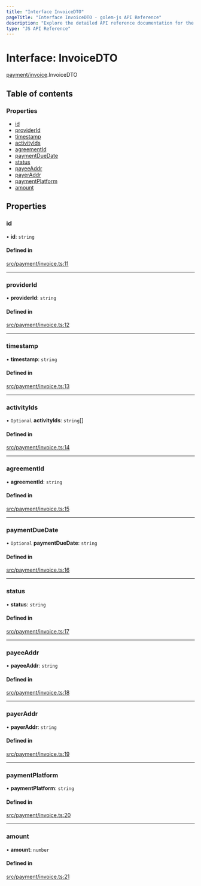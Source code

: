 ```yaml
---
title: "Interface InvoiceDTO"
pageTitle: "Interface InvoiceDTO - golem-js API Reference"
description: "Explore the detailed API reference documentation for the Interface InvoiceDTO within the golem-js SDK for the Golem Network."
type: "JS API Reference"
---
```

# Interface: InvoiceDTO

[payment/invoice](../modules/payment_invoice).InvoiceDTO

## Table of contents

### Properties

- [id](payment_invoice.InvoiceDTO#id)
- [providerId](payment_invoice.InvoiceDTO#providerid)
- [timestamp](payment_invoice.InvoiceDTO#timestamp)
- [activityIds](payment_invoice.InvoiceDTO#activityids)
- [agreementId](payment_invoice.InvoiceDTO#agreementid)
- [paymentDueDate](payment_invoice.InvoiceDTO#paymentduedate)
- [status](payment_invoice.InvoiceDTO#status)
- [payeeAddr](payment_invoice.InvoiceDTO#payeeaddr)
- [payerAddr](payment_invoice.InvoiceDTO#payeraddr)
- [paymentPlatform](payment_invoice.InvoiceDTO#paymentplatform)
- [amount](payment_invoice.InvoiceDTO#amount)

## Properties

### id

• **id**: `string`

#### Defined in

[src/payment/invoice.ts:11](https://github.com/golemfactory/golem-js/blob/9137662/src/payment/invoice.ts#L11)

___

### providerId

• **providerId**: `string`

#### Defined in

[src/payment/invoice.ts:12](https://github.com/golemfactory/golem-js/blob/9137662/src/payment/invoice.ts#L12)

___

### timestamp

• **timestamp**: `string`

#### Defined in

[src/payment/invoice.ts:13](https://github.com/golemfactory/golem-js/blob/9137662/src/payment/invoice.ts#L13)

___

### activityIds

• `Optional` **activityIds**: `string`[]

#### Defined in

[src/payment/invoice.ts:14](https://github.com/golemfactory/golem-js/blob/9137662/src/payment/invoice.ts#L14)

___

### agreementId

• **agreementId**: `string`

#### Defined in

[src/payment/invoice.ts:15](https://github.com/golemfactory/golem-js/blob/9137662/src/payment/invoice.ts#L15)

___

### paymentDueDate

• `Optional` **paymentDueDate**: `string`

#### Defined in

[src/payment/invoice.ts:16](https://github.com/golemfactory/golem-js/blob/9137662/src/payment/invoice.ts#L16)

___

### status

• **status**: `string`

#### Defined in

[src/payment/invoice.ts:17](https://github.com/golemfactory/golem-js/blob/9137662/src/payment/invoice.ts#L17)

___

### payeeAddr

• **payeeAddr**: `string`

#### Defined in

[src/payment/invoice.ts:18](https://github.com/golemfactory/golem-js/blob/9137662/src/payment/invoice.ts#L18)

___

### payerAddr

• **payerAddr**: `string`

#### Defined in

[src/payment/invoice.ts:19](https://github.com/golemfactory/golem-js/blob/9137662/src/payment/invoice.ts#L19)

___

### paymentPlatform

• **paymentPlatform**: `string`

#### Defined in

[src/payment/invoice.ts:20](https://github.com/golemfactory/golem-js/blob/9137662/src/payment/invoice.ts#L20)

___

### amount

• **amount**: `number`

#### Defined in

[src/payment/invoice.ts:21](https://github.com/golemfactory/golem-js/blob/9137662/src/payment/invoice.ts#L21)
